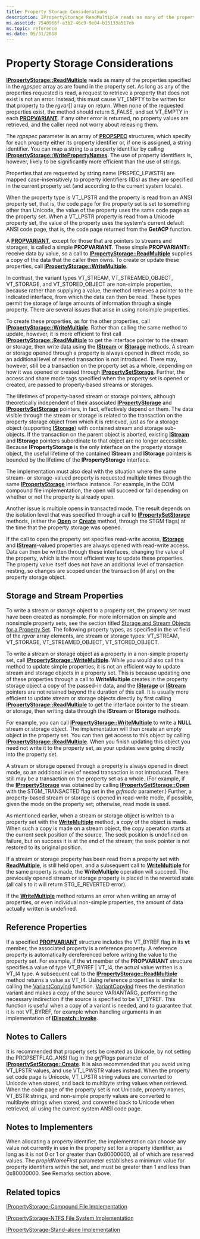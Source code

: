 ```yaml
---
title: Property Storage Considerations
description: IPropertyStorage ReadMultiple reads as many of the properties specified in the rgpspec array as are found in the property set.
ms.assetid: 7540966f-a3b2-46c9-9e04-b15133a517eb
ms.topic: reference
ms.date: 05/31/2018
---
```


# Property Storage Considerations

[**IPropertyStorage::ReadMultiple**](/windows/desktop/api/Propidl/nf-propidl-ipropertystorage-readmultiple) reads as many of the properties specified in the *rgpspec* array as are found in the property set. As long as any of the properties requested is read, a request to retrieve a property that does not exist is not an error. Instead, this must cause VT\_EMPTY to be written for that property to the *rgvar*\[\] array on return. When none of the requested properties exist, the method should return S\_FALSE, and set VT\_EMPTY in each [**PROPVARIANT**](/windows/win32/api/propidlbase/ns-propidlbase-propvariant). If any other error is returned, no property values are retrieved, and the caller need not worry about releasing them.

The *rgpspec* parameter is an array of [**PROPSPEC**](/windows/win32/api/propidlbase/ns-propidlbase-propspec) structures, which specify for each property either its property identifier or, if one is assigned, a string identifier. You can map a string to a property identifier by calling [**IPropertyStorage::WritePropertyNames**](/windows/desktop/api/Propidl/nf-propidl-ipropertystorage-writepropertynames). The use of property identifiers is, however, likely to be significantly more efficient than the use of strings.

Properties that are requested by string name (PRSPEC\_LPWSTR) are mapped case-insensitively to property identifiers (IDs) as they are specified in the current property set (and according to the current system locale).

When the property type is VT\_LPSTR and the property is read from an ANSI property set, that is, the code page for the property set is set to something other than Unicode, the value of the property uses the same code page as the property set. When a VT\_LPSTR property is read from a Unicode property set, the value of the property uses the system's current default ANSI code page, that is, the code page returned from the **GetACP** function.

A [**PROPVARIANT**](/windows/win32/api/propidlbase/ns-propidlbase-propvariant), except for those that are pointers to streams and storages, is called a simple **PROPVARIANT**. These simple **PROPVARIANT**s receive data by value, so a call to [**IPropertyStorage::ReadMultiple**](/windows/desktop/api/Propidl/nf-propidl-ipropertystorage-readmultiple) supplies a copy of the data that the caller then owns. To create or update these properties, call [**IPropertyStorage::WriteMultiple**](/windows/desktop/api/Propidl/nf-propidl-ipropertystorage-writemultiple).

In contrast, the variant types VT\_STREAM, VT\_STREAMED\_OBJECT, VT\_STORAGE, and VT\_STORED\_OBJECT are non-simple properties, because rather than supplying a value, the method retrieves a pointer to the indicated interface, from which the data can then be read. These types permit the storage of large amounts of information through a single property. There are several issues that arise in using nonsimple properties.

To create these properties, as for the other properties, call [**IPropertyStorage::WriteMultiple**](/windows/desktop/api/Propidl/nf-propidl-ipropertystorage-writemultiple). Rather than calling the same method to update, however, it is more efficient to first call [**IPropertyStorage::ReadMultiple**](/windows/desktop/api/Propidl/nf-propidl-ipropertystorage-readmultiple) to get the interface pointer to the stream or storage, then write data using the [**IStream**](/windows/desktop/api/Objidl/nn-objidl-istream) or [**IStorage**](/windows/desktop/api/Objidl/nn-objidl-istorage) methods. A stream or storage opened through a property is always opened in direct mode, so an additional level of nested transaction is not introduced. There may, however, still be a transaction on the property set as a whole, depending on how it was opened or created through [**IPropertySetStorage**](/windows/desktop/api/Propidl/nn-propidl-ipropertysetstorage). Further, the access and share mode tags specified when the property set is opened or created, are passed to property-based streams or storages.

The lifetimes of property-based stream or storage pointers, although theoretically independent of their associated [**IPropertyStorage**](/windows/desktop/api/Propidl/nn-propidl-ipropertystorage) and [**IPropertySetStorage**](/windows/desktop/api/Propidl/nn-propidl-ipropertysetstorage) pointers, in fact, effectively depend on them. The data visible through the stream or storage is related to the transaction on the property storage object from which it is retrieved, just as for a storage object (supporting [**IStorage**](/windows/desktop/api/Objidl/nn-objidl-istorage)) with contained stream and storage sub-objects. If the transaction on the parent object is aborted, existing [**IStream**](/windows/desktop/api/Objidl/nn-objidl-istream) and **IStorage** pointers subordinate to that object are no longer accessible. Because **IPropertyStorage** is the only interface on the property storage object, the useful lifetime of the contained **IStream** and **IStorage** pointers is bounded by the lifetime of the **IPropertyStorage** interface.

The implementation must also deal with the situation where the same stream- or storage-valued property is requested multiple times through the same [**IPropertyStorage**](/windows/desktop/api/Propidl/nn-propidl-ipropertystorage) interface instance. For example, in the COM compound file implementation, the open will succeed or fail depending on whether or not the property is already open.

Another issue is multiple opens in transacted mode. The result depends on the isolation level that was specified through a call to [**IPropertySetStorage**](/windows/desktop/api/Propidl/nn-propidl-ipropertysetstorage) methods, (either the [**Open**](/windows/desktop/api/Propidl/nf-propidl-ipropertysetstorage-open) or [**Create**](/windows/desktop/api/Propidl/nf-propidl-ipropertysetstorage-create) method, through the STGM flags) at the time that the property storage was opened.

If the call to open the property set specifies read-write access, [**IStorage**](/windows/desktop/api/Objidl/nn-objidl-istorage) and [**IStream**](/windows/desktop/api/Objidl/nn-objidl-istream)-valued properties are always opened with read-write access. Data can then be written through these interfaces, changing the value of the property, which is the most efficient way to update these properties. The property value itself does not have an additional level of transaction nesting, so changes are scoped under the transaction (if any) on the property storage object.

## Storage and Stream Properties

To write a stream or storage object to a property set, the property set must have been created as nonsimple. For more information on simple and nonsimple property sets, see the section titled [Storage and Stream Objects for a Property Set](storage-vs--stream-for-a-property-set.md). The following property types, as specified in the *vt* field of the *rgvar* array elements, are stream or storage types: VT\_STREAM, VT\_STORAGE, VT\_STREAMED\_OBJECT, VT\_STORED\_OBJECT.

To write a stream or storage object as a property in a non-simple property set, call [**IPropertyStorage::WriteMultiple**](/windows/desktop/api/Propidl/nf-propidl-ipropertystorage-writemultiple). While you would also call this method to update simple properties, it is not an efficient way to update stream and storage objects in a property set. This is because updating one of these properties through a call to **WriteMultiple** creates in the property storage object a copy of the passed-in data, and the [**IStorage**](/windows/desktop/api/Objidl/nn-objidl-istorage) or [**IStream**](/windows/desktop/api/Objidl/nn-objidl-istream) pointers are not retained beyond the duration of this call. It is usually more efficient to update stream or storage objects directly by first calling [**IPropertyStorage::ReadMultiple**](/windows/desktop/api/Propidl/nf-propidl-ipropertystorage-readmultiple) to get the interface pointer to the stream or storage, then writing data through the **IStream** or **IStorage** methods.

For example, you can call [**IPropertyStorage::WriteMultiple**](/windows/desktop/api/Propidl/nf-propidl-ipropertystorage-writemultiple) to write a **NULL** stream or storage object. The implementation will then create an empty object in the property set. You can then get access to this object by calling [**IPropertyStorage::ReadMultiple**](/windows/desktop/api/Propidl/nf-propidl-ipropertystorage-readmultiple). When you finish updating this object you need not write it to the property set, as your updates were going directly into the property set.

A stream or storage opened through a property is always opened in direct mode, so an additional level of nested transaction is not introduced. There still may be a transaction on the property set as a whole. (For example, if the [**IPropertyStorage**](/windows/desktop/api/Propidl/nn-propidl-ipropertystorage) was obtained by calling [**IPropertySetStorage::Open**](/windows/desktop/api/Propidl/nf-propidl-ipropertysetstorage-open) with the STGM\_TRANSACTED flag set in the *grfmode* parameter.) Further, a property-based stream or storage is opened in read-write mode, if possible, given the mode on the property set; otherwise, read mode is used.

As mentioned earlier, when a stream or storage object is written to a property set with the [**WriteMultiple**](/windows/desktop/api/Propidl/nf-propidl-ipropertystorage-writemultiple) method, a copy of the object is made. When such a copy is made on a stream object, the copy operation starts at the current seek position of the source. The seek position is undefined on failure, but on success it is at the end of the stream; the seek pointer is not restored to its original position.

If a stream or storage property has been read from a property set with [**ReadMultiple**](/windows/desktop/api/Propidl/nf-propidl-ipropertystorage-readmultiple), is still held open, and a subsequent call to [**WriteMultiple**](/windows/desktop/api/Propidl/nf-propidl-ipropertystorage-writemultiple) for the same property is made, the **WriteMultiple** operation will succeed. The previously opened stream or storage property is placed in the reverted state (all calls to it will return STG\_E\_REVERTED error).

If the [**WriteMultiple**](/windows/desktop/api/Propidl/nf-propidl-ipropertystorage-writemultiple) method returns an error when writing an array of properties, or even individual non-simple properties, the amount of data actually written is undefined.

## Reference Properties

If a specified [**PROPVARIANT**](/windows/win32/api/propidlbase/ns-propidlbase-propvariant) structure includes the VT\_BYREF flag in its **vt** member, the associated property is a reference property. A reference property is automatically dereferenced before writing the value to the property set. For example, if the **vt** member of the **PROPVARIANT** structure specifies a value of type VT\_BYREF \| VT\_I4, the actual value written is a VT\_I4 type. A subsequent call to the [**IPropertyStorage::ReadMultiple**](/windows/desktop/api/Propidl/nf-propidl-ipropertystorage-readmultiple) method returns a value as VT\_I4. Using reference properties is similar to calling the [VariantCopyInd](/windows/win32/api/oleauto/nf-oleauto-variantcopyind) function. [VariantCopyInd](/windows/win32/api/oleauto/nf-oleauto-variantcopyind) frees the destination variant and makes a copy of the source VARIANTARG, performing the necessary indirection if the source is specified to be VT\_BYREF. This function is useful when a copy of a variant is needed, and to guarantee that it is not VT\_BYREF, for example when handling arguments in an implementation of [**IDispatch::Invoke**](/windows/win32/api/oaidl/nf-oaidl-idispatch-invoke).

## Notes to Callers

It is recommended that property sets be created as Unicode, by not setting the PROPSETFLAG\_ANSI flag in the *grfFlags* parameter of [**IPropertySetStorage::Create**](/windows/desktop/api/Propidl/nf-propidl-ipropertysetstorage-create). It is also recommended that you avoid using VT\_LPSTR values, and use VT\_LPWSTR values instead. When the property set code page is Unicode, VT\_LPSTR string values are converted to Unicode when stored, and back to multibyte string values when retrieved. When the code page of the property set is not Unicode, property names, VT\_BSTR strings, and non-simple property values are converted to multibyte strings when stored, and converted back to Unicode when retrieved, all using the current system ANSI code page.

## Notes to Implementers

When allocating a property identifier, the implementation can choose any value not currently in use in the property set for a property identifier, as long as it is not 0 or 1 or greater than 0x80000000, all of which are reserved values. The *propidNameFirst* parameter establishes a minimum value for property identifiers within the set, and must be greater than 1 and less than 0x80000000. See Remarks section above.

## Related topics

<dl> <dt>

[IPropertyStorage-Compound File Implementation](ipropertystorage-compound-file-implementation.md)
</dt> <dt>

[IPropertyStorage-NTFS File System Implementation](ipropertystorage-ntfs-file-system-implementation.md)
</dt> <dt>

[IPropertyStorage-Stand-alone Implementation](ipropertystorage-stand-alone-implementation.md)
</dt> </dl>

 

 
